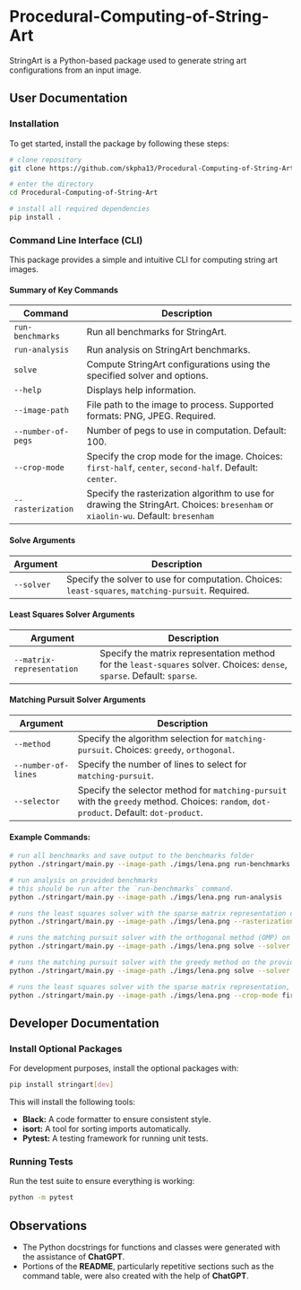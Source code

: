 # Procedural-Computing-of-String-Art

StringArt is a Python-based package used to generate string art configurations from an input image.

## User Documentation

### Installation    

To get started, install the package by following these steps:

```bash
# clone repository
git clone https://github.com/skpha13/Procedural-Computing-of-String-Art.git

# enter the directory 
cd Procedural-Computing-of-String-Art

# install all required dependencies
pip install .
```

### Command Line Interface (CLI)

This package provides a simple and intuitive CLI for computing string art images.

#### Summary of Key Commands

[//]: # (TODO: add rasterization)

| **Command**        | **Description**                                                                                                                  |
|--------------------|----------------------------------------------------------------------------------------------------------------------------------|
| `run-benchmarks`   | Run all benchmarks for StringArt.                                                                                                |
| `run-analysis`     | Run analysis on StringArt benchmarks.                                                                                            |
| `solve`            | Compute StringArt configurations using the specified solver and options.                                                         |
| `--help`           | Displays help information.                                                                                                       |
| `--image-path`     | File path to the image to process. Supported formats: PNG, JPEG. Required.                                                       |
| `--number-of-pegs` | Number of pegs to use in computation. Default: 100.                                                                              |
| `--crop-mode`      | Specify the crop mode for the image. Choices: `first-half`, `center`, `second-half`. Default: `center`.                          |
| `--rasterization`  | Specify the rasterization algorithm to use for drawing the StringArt. Choices: `bresenham` or `xiaolin-wu`. Default: `bresenham` |

#### Solve Arguments

| **Argument**              | **Description**                                                                                    |
|---------------------------|----------------------------------------------------------------------------------------------------|
| `--solver`                | Specify the solver to use for computation. Choices: `least-squares`, `matching-pursuit`. Required. |


#### Least Squares Solver Arguments

| **Argument**              | **Description**                                                                                                         |
|---------------------------|-------------------------------------------------------------------------------------------------------------------------|
| `--matrix-representation` | Specify the matrix representation method for the `least-squares` solver. Choices: `dense`, `sparse`. Default: `sparse`. |

#### Matching Pursuit Solver Arguments

| **Argument**              | **Description**                                                                                                                         |
|---------------------------|-----------------------------------------------------------------------------------------------------------------------------------------|
| `--method`                | Specify the algorithm selection for `matching-pursuit`. Choices: `greedy`, `orthogonal`.                                                |
| `--number-of-lines`       | Specify the number of lines to select for `matching-pursuit`.                                                                           |
| `--selector`              | Specify the selector method for `matching-pursuit` with the `greedy` method. Choices: `random`, `dot-product`. Default: `dot-product`.  |

#### Example Commands:

```bash
# run all benchmarks and save output to the benchmarks folder
python ./stringart/main.py --image-path ./imgs/lena.png run-benchmarks

# run analysis on provided benchmarks
# this should be run after the `run-benchmarks` command.
python ./stringart/main.py --image-path ./imgs/lena.png run-analysis

# runs the least squares solver with the sparse matrix representation on the provided image. The number of pegs used will be 100, the crop mode for the image center and the rasterization algorithm xiaolin-wu.
python ./stringart/main.py --image-path ./imgs/lena.png --rasterization xiaolin-wu solve --solver least-squares 

# runs the matching pursuit solver with the orthogonal method (OMP) on the provided image, selecting 1000 lines.
python ./stringart/main.py --image-path ./imgs/lena.png solve --solver matching-pursuit --method orthogonal --number-of-lines 1000

# runs the matching pursuit solver with the greedy method on the provided image, using the dot-product heuristic, selecting 1000 lines.
python ./stringart/main.py --image-path ./imgs/lena.png solve --solver matching-pursuit --method greedy --number-of-lines 1000

# runs the least squares solver with the sparse matrix representation, a crop mode using the first half of the image and a number of pegs of 50
python ./stringart/main.py --image-path ./imgs/lena.png --crop-mode first-half --number-of-pegs 50 solve --solver least-squares 
```

## Developer Documentation

### Install Optional Packages

For development purposes, install the optional packages with:

```bash
pip install stringart[dev]
```

This will install the following tools:

- **Black:**  A code formatter to ensure consistent style.
- **isort:**  A tool for sorting imports automatically.
- **Pytest:** A testing framework for running unit tests.

### Running Tests

Run the test suite to ensure everything is working:

```bash
python -m pytest
```

## Observations

- The Python docstrings for functions and classes were generated with the assistance of **ChatGPT**. 
- Portions of the **README**, particularly repetitive sections such as the command table, were also created with the help of **ChatGPT**.